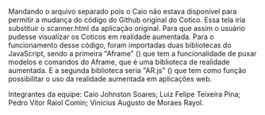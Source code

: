 Mandando o arquivo separado pois o Caio não estava disponível para permitir a mudança do código do Github original do Cotico.
Essa tela iria substituir o scanner.html da aplicação original. Para que assim o usuário pudesse visualizar os Coticos em realidade aumentada.
Para o funcionamento desse código, foram importadas duas bibliotecas do JavaScript, sendo a primeira "Aframe" (<script src="https://cdn.jsdelivr.net/gh/aframevr/aframe@1c2407b26c61958baa93967b5412487cd94b290b/dist/aframe-master.min.js"></script>) que tem a funcionalidade de puxar modelos e comandos do Aframe, que é uma biblioteca de realidade aumentada. E a segunda biblioteca seria "AR.js" (<script src="https://raw.githack.com/AR-js-org/AR.js/master/aframe/build/aframe-ar-nft.js"></script>) que tem como função possibilitar o uso da realidade aumentada em aplicações web.

Integrantes da equipe: Caio Johnston Soares; Luiz Felipe Teixeira Pina; Pedro Vitor Raiol Comin; Vinicius Augusto de Moraes Rayol.
